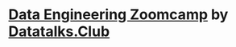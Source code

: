 # [Data Engineering Zoomcamp](https://github.com/DataTalksClub/data-engineering-zoomcamp) by [Datatalks.Club](https://datatalks.club/)